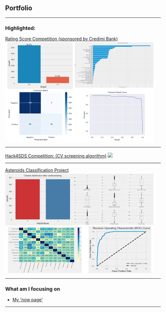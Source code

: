 ## Portfolio

---

### Highlighted: 

[Rating Score Competition (sponsored by Credimi Bank)](/sample_page_2)
<img src="images/Rating_Score.png?raw=true" style="margin-top: 3px"/>

---
[Hack4SDS Competition: (CV screening algorithm)](/sample_page_c.md)
<img src="images/dummy_thumbnail.jpg?raw=true" style="margin-top: 3px"/>

---
[Asteroids Classification Project](/sample_page3)
<img src="images/Asteroids_Classification.png?raw=true" style="margin-top: 3px"/>

---

### What am I focusing on
- [My 'now page'](/now_page_)


---
